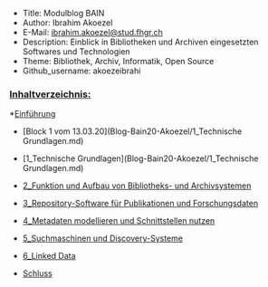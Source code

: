  - Title: Modulblog BAIN
 - Author: Ibrahim Akoezel
 - E-Mail: ibrahim.akoezel@stud.fhgr.ch
 - Description: Einblick in Bibliotheken und Archiven eingesetzten Softwares und Technologien 
 - Theme: Bibliothek, Archiv, Informatik, Open Source
 - Github_username: akoezeibrahi


### [Inhaltverzeichnis:]()

*[Einführung]()

* [Block 1 vom 13.03.20](Blog-Bain20-Akoezel/1_Technische Grundlagen.md)

* [1_Technische Grundlagen](Blog-Bain20-Akoezel/1_Technische Grundlagen.md)

* [2_Funktion und Aufbau von Bibliotheks- und Archivsystemen]()

* [3_Repository-Software für Publikationen und Forschungsdaten ]()

* [4_Metadaten modellieren und Schnittstellen nutzen]()

* [5_Suchmaschinen und Discovery-Systeme]()

* [6_Linked Data]()

* [Schluss]()
